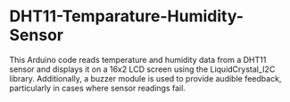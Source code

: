 # DHT11-Temparature-Humidity-Sensor
This Arduino code reads temperature and humidity data from a DHT11 sensor and displays it on a 16x2 LCD screen using the LiquidCrystal_I2C library. Additionally, a buzzer module is used to provide audible feedback, particularly in cases where sensor readings fail.

